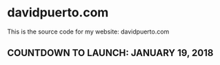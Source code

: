 # davidpuerto.com
This is the source code for my website: davidpuerto.com

## COUNTDOWN TO LAUNCH: JANUARY 19, 2018
